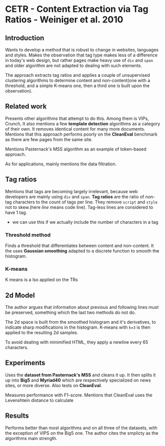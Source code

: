 # CETR - Content Extraction via Tag Ratios - Weiniger et al. 2010

## Introduction
Wants to develop a method that is robust to change in websites, languages and styles. Makes the observation that tag type makes less of a difference in today's web design, but rather pages make heavy use of `div` and `span` and older algorithm are not adapted to dealing with such elements.

The approach extracts tag ratios and applies a couple of unsupervised clustering algorithms to determine content and non-content(one with a threshold, and a simple K-means one, then a third one is built upon the observation).

## Related work
Presents other algorithms that attempt to do this. Among them is VIPs, Crunch, It also mentions a few **template detection** algorithms as a category of their own. It removes identical content for many more documents. Mentions that this approach performs poorly on the **CleanEval** benchmark as there are few pages from the same site.

Mentions Pasternack's MSS algorithm as an example of token-based approach.

As for applications, mainly mentions the data filtration.

## Tag ratios
Mentions that tags are becoming largely irrelevant, because web developers are mainly using `div` and `span`. **Tag ratios** are the ratio of non-tag characters to the count of tags per line. They remove `script` and `style` not to skew.(here *line* means code line). Tag-less lines are considered to have 1 tag.

* we can use this if we actually include the number of characters in a tag

### Threshold method
Finds a threshold that differentiates between content and non-content. It the uses **Gaussian smoothing** adapted to a discrete function to smooth the histogram.

### K-means
K means is a lso applied on the TRs

## 2d Model 
The author argues that information about previous and following lines must be preserved, something which the last two methods do not do.

The 2d space is built from the smoothed histogram and it's derivatives, to indicate sharp modifications in the histogram. K-means with `k=3` is then applied to the resulting 2d samples.

To avoid dealing with minimified HTML, they apply a newline every 65 characters.

## Experiments
Uses the **dataset from Pasternack's MSS** and cleans it up. It then splits it up into **Big5** and **Myriad40** which are respectively specialized on news sites, or more diverse. Also tests on **CleanEval**.

Measures performance with F1-score. Mentions that CleanEval uses the Levenshtein  distance to calculate

## Results
Performs better than most algorithms and on all three of the datasets, with the exception of VIPS on the Big5 one. The author cites the smplicty as the algorithms main strength.

```python

```
